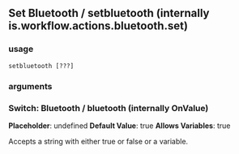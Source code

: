 
## Set Bluetooth / setbluetooth (internally is.workflow.actions.bluetooth.set)

### usage
`setbluetooth [???]`

### arguments
### Switch: Bluetooth / bluetooth (internally OnValue)
**Placeholder**: undefined
**Default Value**: true
**Allows Variables**: true


Accepts a string with either true or false
or a variable.
